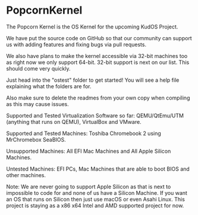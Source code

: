 # PopcornKernel




The Popcorn Kernel is the OS Kernel for the upcoming KudOS Project.


We have put the source code on GitHub so that our community can support us with adding features and fixing bugs via pull requests.


We also have plans to make the kernel accessible via 32-bit machines too as right now we only support 64-bit. 32-bit support is next on our list. This should come very quickly.


Just head into the "ostest" folder to get started!
You will see a help file explaining what the folders are for.

Also make sure to delete the readmes from your own copy when compiling
as this may cause issues.

Supported and Tested Virtualization Software so far: QEMU/QtEmu/UTM (anything that runs on QEMU), VirtualBox and VMware.

Supported and Tested Machines: Toshiba Chromebook 2 using MrChromebox SeaBIOS.

Unsupported Machines: All EFI Mac Machines and All Apple Silicon Machines.

Untested Machines: EFI PCs, Mac Machines that are able to boot BIOS and other machines.

Note: We are never going to support Apple Silicon as that is next to impossible to code for and none of us have a Silicon Machine. If you want an OS that runs on Silicon then just use macOS or even Asahi Linux. This project is staying as a x86 x64 Intel and AMD supported project for now.

